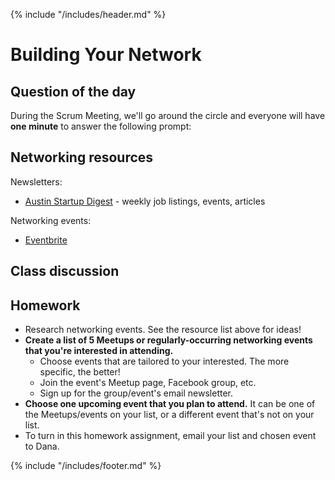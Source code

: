 {% include "/includes/header.md" %}

# Building Your Network

## Question of the day

During the Scrum Meeting, we'll go around the circle and everyone will have **one minute** to answer the following prompt:

## Networking resources

Newsletters:
* [Austin Startup Digest](https://www.startupdigest.com/digests/austin) - weekly job listings, events, articles

Networking events:
* [Eventbrite](https://www.eventbrite.com/d/tx--austin/events/)

## Class discussion

## Homework

* Research networking events. See the resource list above for ideas!
* **Create a list of 5 Meetups or regularly-occurring networking events that you're interested in attending.**
  * Choose events that are tailored to your interested. The more specific, the better!
  * Join the event's Meetup page, Facebook group, etc.
  * Sign up for the group/event's email newsletter.
* **Choose one upcoming event that you plan to attend.** It can be one of the Meetups/events on your list, or a different event that's not on your list.
* To turn in this homework assignment, email your list and chosen event to Dana.

{% include "/includes/footer.md" %}
